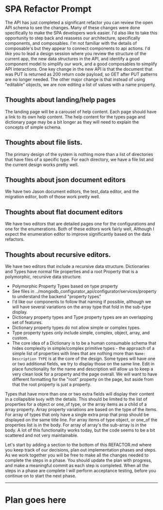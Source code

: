 # SPA Refactor Prompt
The API has just completed a significant refactor you can review the open API schema to see the changes. Many of these changes were done specifically to make the SPA developers work easier. I'd also like to take this opportunity to step back and reassess our architecture, specifically components, and composables. I'm not familiar with the details of composable's but they appear to connect components to api actions. I'd like you to lead a design session where you review the structure of the current app, the new data structures in the API, and identify a good component model to simplify our work, and a good composables to simplify API interactions. One key change in the new API is that the document that was PUT is returned as 200 return code payload, so GET after PUT patterns are no longer needed. The other major change is that instead of using "editable" objects, we are now editing a list of values with a name property. 

## Thoughts about landing/help pages
The landing page will be a carousel of help content. Each page should have a link to its own help content. The help content for the types page and dictionary page may be a bit longer as they will need to explain the concepts of simple schema. 

## Thoughts about file lists.
The primary design of the system is nothing more than a list of directories that have files of a specific type. For each directory, we have a file list and the current design works pretty well.

## Thoughts about json document editors
We have two Jason document editors, the test_data editor, and the migration editor, both of those work pretty well. 

## Thoughts about flat document editors
We have two editors that are detailed pages one for the configurations and one for the enumerations. Both of these editors work fairly well, Although I expect the enumeration editor to improve significantly based on the data refactors.

## Thoughts about recursive editors.
We have two editors that include a recursive data structure. Dictionaries and Types have normal file properties and a root Property that is a polymorphic, recursive data structure. 
- Polymorphic Property Types based on type property
- See files in ../mongodb_configurator_api/configurator/services/property to understand the backend "property types" 
- I'd like our components to follow that naming if possible, although we will have several variations on the array type that fold in the sub-type display. 
- Dictionary property types and Type property types are an overlapping set of features. 
- Dictionary property types do not allow simple or complex types. 
- Type property types only include simple, complex, object, array, and custom. 
- The core idea of a Dictionary is to be a human consumable schema that hides complexity in simple/complex primitive types - the approach of a simple list of properties with lines that are nothing more than ``Name: Description TYPE`` is at the core of the design. Some types will have one or two additional fields, we try to display those on the same line. Edit in place functionality for the name and description will allow us to keep a very clean look for a property and the page overall. We will want to have different formatting for the "root" property on the page, but aside from that the root property is just a property.

Types that have more than one or two extra fields will display their content in a collapsible ``body`` with the details. This should be limited to the list of properties for a object or one_of type, or the array items as a child of a array property. Array property variations are based on the type of the items. For array of types that only have a single extra prop that prop should be displayed on the same title line. For array items of type object, or one_of the properties list is in the body. For array of array's the sub-array is in the body. A lot of this functionality works today, but the code seems to be a bit scattered and not very maintainable.

Let's start by adding a section to the bottom of this REFACTOR.md where you keep track of our decisions, plan out implementation phases and steps. As we work together you will be free to make all the changes needed to complete the steps in a phase. You should update the plan with progress, and make a meaningful commit as each step is completed. When all the steps in a phase are complete I will perform acceptance testing, before you continue on to start the next phase.

---

# Plan goes here
